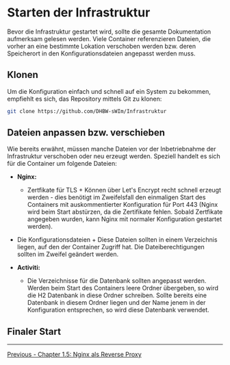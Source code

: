 # Starten der Infrastruktur

Bevor die Infrastruktur gestartet wird, sollte die gesamte Dokumentation aufmerksam gelesen werden. Viele Container referenzieren Dateien, die vorher an eine bestimmte Lokation verschoben werden bzw. deren Speicherort in den Konfigurationsdateien angepasst werden muss.

## Klonen

Um die Konfiguration einfach und schnell auf ein System zu bekommen, empfiehlt es sich, das Repository mittels Git zu klonen:

```bash
git clone https://github.com/DHBW-sWIm/Infrastruktur
```

## Dateien anpassen bzw. verschieben

Wie bereits erwähnt, müssen manche Dateien vor der Inbetriebnahme der Infrastruktur verschoben oder neu erzeugt werden. Speziell handelt es sich für die Container um folgende Dateien:

+ **Nginx:**
  + Zertfikate für TLS
        + Können über Let's Encrypt recht schnell erzeugt werden - dies benötigt im Zweifelsfall den einmaligen Start des Containers mit auskommentierter Konfiguration für Port 443 (Nginx wird beim Start abstürzen, da die Zertifikate fehlen. Sobald Zertfikate angegeben wurden, kann Nginx mit normaler Konfiguration gestartet werden).
 + Die Konfigurationsdateien
       + Diese Dateien sollten in einem Verzeichnis liegen, auf den der Container Zugriff hat. Die Dateiberechtigungen sollten im Zweifel geändert werden.

+ **Activiti:**
  + Die Verzeichnisse für die Datenbank sollten angepasst werden. Werden beim Start des Containers leere Ordner übergeben, so wird die H2 Datenbank in diese Ordner schreiben. Sollte bereits eine Datenbank in diesem Ordner liegen und der Name jenem in der Konfiguration entsprechen, so wird diese Datenbank verwendet.
  
## Finaler Start




*****************

[Previous - Chapter 1.5: Nginx als Reverse Proxy](nginx-als-reverse-proxy.md)